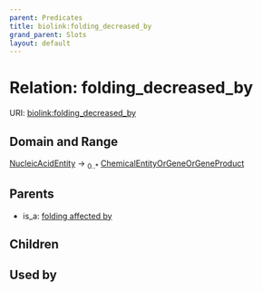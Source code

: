 ```yaml
---
parent: Predicates
title: biolink:folding_decreased_by
grand_parent: Slots
layout: default
---
```


# Relation: folding_decreased_by




URI: [biolink:folding_decreased_by](https://w3id.org/biolink/vocab/folding_decreased_by)

## Domain and Range

[NucleicAcidEntity](NucleicAcidEntity.md) ->  <sub>0..\*</sub> [ChemicalEntityOrGeneOrGeneProduct](ChemicalEntityOrGeneOrGeneProduct.md)

## Parents

 *  is_a: [folding affected by](folding_affected_by.md)

## Children


## Used by


